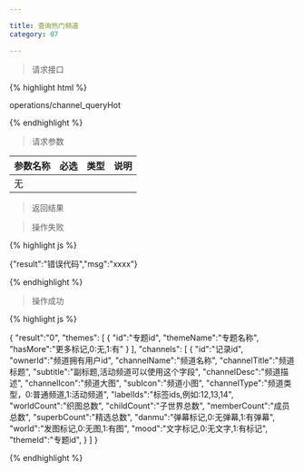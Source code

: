 ```yaml
---

title: 查询热门频道
category: 07

---
```


> 请求接口

{% highlight html %}

operations/channel_queryHot

{% endhighlight %}

> 请求参数

|参数名称			|必选		|类型		|说明									
|-------------------|:---------:|:---------:|--------------------------------------------
|无					|			|			|


> 返回结果

> 操作失败

{% highlight js %}

{"result":"错误代码","msg":"xxxx"}

{% endhighlight %}

> 操作成功

{% highlight js %}

{
	"result":"0", 
	"themes":
	[
		{
			"id":"专题id",
			"themeName":"专题名称",
			"hasMore":"更多标记,0:无,1:有"
		}
	],
	"channels":
	[
		{
			"id":"记录id",
			"ownerId":"频道拥有用户id",
			"channelName":"频道名称",
			"channelTitle":"频道标题",
			"subtitle":"副标题,活动频道可以使用这个字段",
			"channelDesc":"频道描述",
			"channelIcon":"频道大图",
			"subIcon":"频道小图",
			"channelType":"频道类型，0:普通频道,1:活动频道",
			"labelIds":"标签ids,例如:12,13,14",
			"worldCount":"织图总数",
			"childCount":"子世界总数",
			"memberCount":"成员总数",
			"superbCount":"精选总数",
			"danmu":"弹幕标记,0:无弹幕,1:有弹幕",
			"world":"发图标记,0:无图,1:有图",
			"mood":"文字标记,0:无文字,1:有标记",
			"themeId":"专题id",
		}
	]
}

{% endhighlight %}
